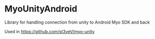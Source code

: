 # MyoUnityAndroid
Library for handling connection from unity to Android Myo SDK and back

Used in https://github.com/st3veV/myo-unity